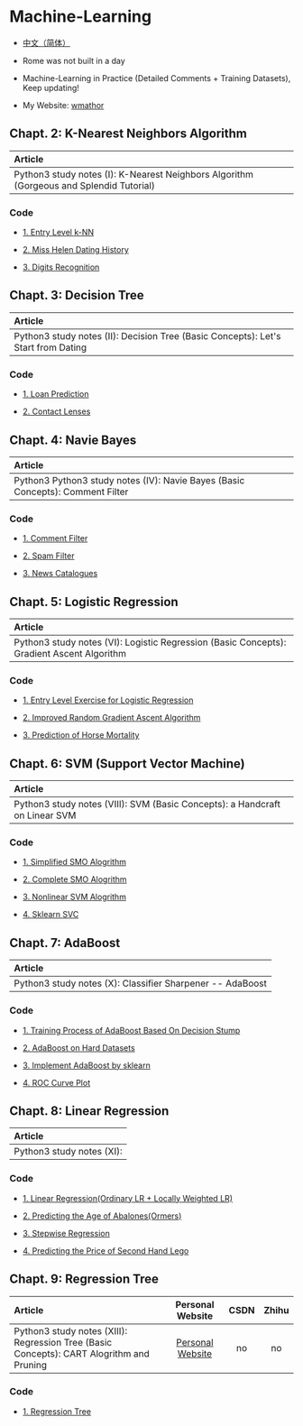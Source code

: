# Machine-Learning
* [中文（简体）](https://github.com/Jack-Cherish/Machine-Learning/blob/master/README.md "悬停显示")<br>

* Rome was not built in a day<br>

* Machine-Learning in Practice (Detailed Comments + Training Datasets), Keep updating!<br>

* My Website: [wmathor](https://wmathor.com/)

## Chapt. 2: K-Nearest Neighbors Algorithm

|   Article   |
| :------  |
| Python3 <Machine-Learning in Practice> study notes (I): K-Nearest Neighbors Algorithm (Gorgeous and Splendid Tutorial) |


### Code

* [1. Entry Level k-NN]()

* [2. Miss Helen Dating History]()

* [3. Digits Recognition]()

## Chapt. 3: Decision Tree

|   Article   |
| :------  |
| Python3 <Machine-Learning in Practice> study notes (II): Decision Tree (Basic Concepts): Let's Start from Dating |

### Code

* [1. Loan Prediction]()

* [2. Contact Lenses]()

##  Chapt. 4: Navie Bayes

|   Article   |
| :------  |
| Python3 Python3 <Machine-Learning in Practice> study notes (IV): Navie Bayes (Basic Concepts): Comment Filter|

### Code

* [1. Comment Filter]()

* [2. Spam Filter]()

* [3. News Catalogues]()
  
## Chapt. 5: Logistic Regression

|   Article   |
| :------  |
| Python3 <Machine-Learning in Practice> study notes (VI): Logistic Regression (Basic Concepts): Gradient Ascent Algorithm |

### Code

* [1. Entry Level Exercise for Logistic Regression]()

* [2. Improved Random Gradient Ascent Algorithm]()

* [3. Prediction of Horse Mortality]()

## Chapt. 6: SVM (Support Vector Machine)

|   Article   |
| :------  |
| Python3 <Machine-Learning in Practice> study notes (VIII): SVM (Basic Concepts): a Handcraft on Linear SVM |

### Code

* [1. Simplified SMO Alogrithm]()

* [2. Complete SMO Alogrithm]()

* [3. Nonlinear SVM Alogrithm]()

* [4. Sklearn SVC]()

## Chapt. 7: AdaBoost

|   Article   |
| :------  |
| Python3 <Machine-Learning in Practice> study notes (X): Classifier Sharpener -- AdaBoost |

### Code

* [1. Training Process of AdaBoost Based On Decision Stump]()

* [2. AdaBoost on Hard Datasets]()

* [3. Implement AdaBoost by sklearn]()

* [4. ROC Curve Plot]()

## Chapt. 8: Linear Regression

|   Article   |
| :------  |
| Python3 <Machine-Learning in Practice> study notes (XI):  |

### Code

* [1. Linear Regression(Ordinary LR + Locally Weighted LR)]()

* [2. Predicting the Age of Abalones(Ormers)]()

* [3. Stepwise Regression]()

* [4. Predicting the Price of Second Hand Lego](https://github.com/Jack-Cherish/Machine-Learning/blob/master/Regression/lego.py "悬停显示")

## Chapt. 9: Regression Tree

|   Article   |  Personal Website  |    CSDN    |    Zhihu    |
| :------  | :--------: | :--------: | :--------: |
| Python3 <Machine-Learning in Practice> study notes (XIII): Regression Tree (Basic Concepts): CART Alogrithm and Pruning | [Personal Website](http://cuijiahua.com/blog/2017/12/ml_13_regtree_1.html "悬停显示") | no | no |


###  Code

* [1. Regression Tree](https://github.com/Jack-Cherish/Machine-Learning/blob/master/Regression%20Trees/regTrees.py "悬停显示")
